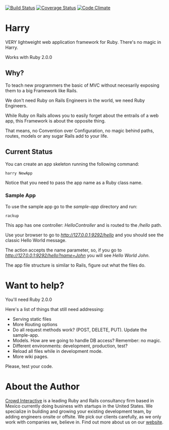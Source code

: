 [![Build Status](https://travis-ci.org/crowdint/harry.png?branch=master)](https://travis-ci.org/crowdint/harry)
[![Coverage Status](https://coveralls.io/repos/crowdint/harry/badge.png?branch=master)](https://coveralls.io/r/crowdint/harry)
[![Code Climate](https://codeclimate.com/github/crowdint/harry.png)](https://codeclimate.com/github/crowdint/harry)

# Harry

VERY lightweight web application framework for Ruby. There's no magic in Harry.

Works with Ruby 2.0.0

## Why?

To teach new programmers the basic of MVC without necesarily exposing them to a
big Framework like Rails.

We don't need Ruby on Rails Engineers in the world, we need Ruby Engineers.

While Ruby on Rails allows you to easily forget about the entrails of a web app,
this Framework is about the opposite thing.

That means, no Convention over Configuration, no magic behind paths, routes, models
or any sugar Rails add to your life.

## Current Status

You can create an app skeleton running the following command:

    harry NewApp

Notice that you need to pass the app name as a Ruby class name.

### Sample App

To use the sample app go to the *sample-app* directory and run:

    rackup

This app has one controller: *HelloController* and is routed to the */hello* path.

Use your browser to go to *http://127.0.0.1:9292/hello* and you should see the classic
Hello World message.

The action accepts the name parameter, so, if you go to *http://127.0.0.1:9292/hello?name=John*
you will see *Hello World John*.

The app file structure is similar to Rails, figure out what the files do.

# Want to help?

You'll need Ruby 2.0.0

Here's a list of things that still need addressing:

* Serving static files
* More Routing options
* Do all request methods work? (POST, DELETE, PUT). Update the sample-app.
* Models. How are we going to handle DB access? Remember: no magic.
* Different environments: development, production, test?
* Reload all files while in development mode.
* More wiki pages.

Please, test your code.

# About the Author

[Crowd Interactive](http://www.crowdint.com) is a leading Ruby and Rails
consultancy firm based in Mexico currently doing business with startups in
the United States. We specialize in building and growing your existing
development team, by adding engineers onsite or offsite. We pick our clients
carefully, as we only work with companies we, believe in. Find out more about
us on our [website](http://www.crowdint.com).
